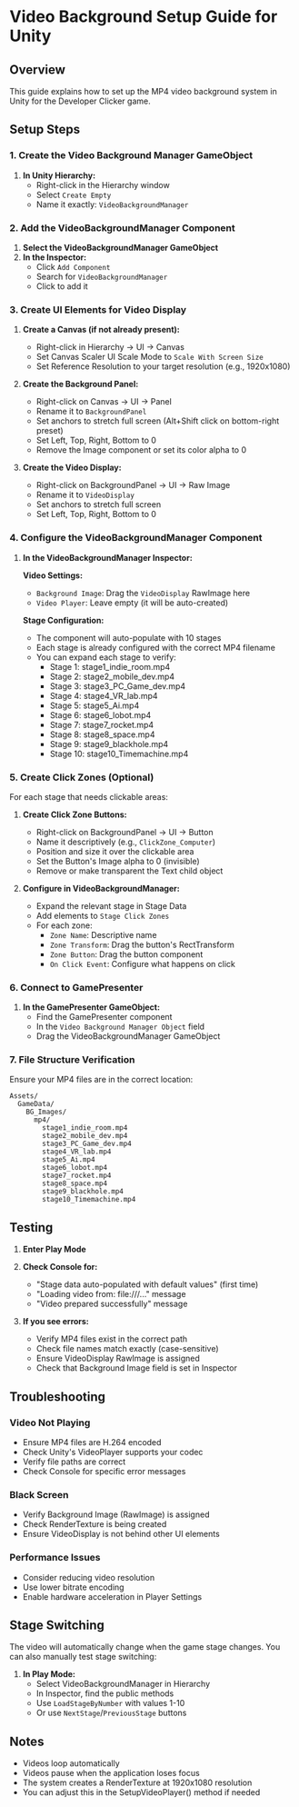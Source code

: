 # Video Background Setup Guide for Unity

## Overview
This guide explains how to set up the MP4 video background system in Unity for the Developer Clicker game.

## Setup Steps

### 1. Create the Video Background Manager GameObject

1. **In Unity Hierarchy:**
   - Right-click in the Hierarchy window
   - Select `Create Empty`
   - Name it exactly: `VideoBackgroundManager`

### 2. Add the VideoBackgroundManager Component

1. **Select the VideoBackgroundManager GameObject**
2. **In the Inspector:**
   - Click `Add Component`
   - Search for `VideoBackgroundManager`
   - Click to add it

### 3. Create UI Elements for Video Display

1. **Create a Canvas (if not already present):**
   - Right-click in Hierarchy → UI → Canvas
   - Set Canvas Scaler UI Scale Mode to `Scale With Screen Size`
   - Set Reference Resolution to your target resolution (e.g., 1920x1080)

2. **Create the Background Panel:**
   - Right-click on Canvas → UI → Panel
   - Rename it to `BackgroundPanel`
   - Set anchors to stretch full screen (Alt+Shift click on bottom-right preset)
   - Set Left, Top, Right, Bottom to 0
   - Remove the Image component or set its color alpha to 0

3. **Create the Video Display:**
   - Right-click on BackgroundPanel → UI → Raw Image
   - Rename it to `VideoDisplay`
   - Set anchors to stretch full screen
   - Set Left, Top, Right, Bottom to 0

### 4. Configure the VideoBackgroundManager Component

1. **In the VideoBackgroundManager Inspector:**

   **Video Settings:**
   - `Background Image`: Drag the `VideoDisplay` RawImage here
   - `Video Player`: Leave empty (it will be auto-created)

   **Stage Configuration:**
   - The component will auto-populate with 10 stages
   - Each stage is already configured with the correct MP4 filename
   - You can expand each stage to verify:
     - Stage 1: stage1_indie_room.mp4
     - Stage 2: stage2_mobile_dev.mp4
     - Stage 3: stage3_PC_Game_dev.mp4
     - Stage 4: stage4_VR_lab.mp4
     - Stage 5: stage5_Ai.mp4
     - Stage 6: stage6_lobot.mp4
     - Stage 7: stage7_rocket.mp4
     - Stage 8: stage8_space.mp4
     - Stage 9: stage9_blackhole.mp4
     - Stage 10: stage10_Timemachine.mp4

### 5. Create Click Zones (Optional)

For each stage that needs clickable areas:

1. **Create Click Zone Buttons:**
   - Right-click on BackgroundPanel → UI → Button
   - Name it descriptively (e.g., `ClickZone_Computer`)
   - Position and size it over the clickable area
   - Set the Button's Image alpha to 0 (invisible)
   - Remove or make transparent the Text child object

2. **Configure in VideoBackgroundManager:**
   - Expand the relevant stage in Stage Data
   - Add elements to `Stage Click Zones`
   - For each zone:
     - `Zone Name`: Descriptive name
     - `Zone Transform`: Drag the button's RectTransform
     - `Zone Button`: Drag the button component
     - `On Click Event`: Configure what happens on click

### 6. Connect to GamePresenter

1. **In the GamePresenter GameObject:**
   - Find the GamePresenter component
   - In the `Video Background Manager Object` field
   - Drag the VideoBackgroundManager GameObject

### 7. File Structure Verification

Ensure your MP4 files are in the correct location:
```
Assets/
  GameData/
    BG_Images/
      mp4/
        stage1_indie_room.mp4
        stage2_mobile_dev.mp4
        stage3_PC_Game_dev.mp4
        stage4_VR_lab.mp4
        stage5_Ai.mp4
        stage6_lobot.mp4
        stage7_rocket.mp4
        stage8_space.mp4
        stage9_blackhole.mp4
        stage10_Timemachine.mp4
```

## Testing

1. **Enter Play Mode**
2. **Check Console for:**
   - "Stage data auto-populated with default values" (first time)
   - "Loading video from: file:///..." message
   - "Video prepared successfully" message

3. **If you see errors:**
   - Verify MP4 files exist in the correct path
   - Check file names match exactly (case-sensitive)
   - Ensure VideoDisplay RawImage is assigned
   - Check that Background Image field is set in Inspector

## Troubleshooting

### Video Not Playing
- Ensure MP4 files are H.264 encoded
- Check Unity's VideoPlayer supports your codec
- Verify file paths are correct
- Check Console for specific error messages

### Black Screen
- Verify Background Image (RawImage) is assigned
- Check RenderTexture is being created
- Ensure VideoDisplay is not behind other UI elements

### Performance Issues
- Consider reducing video resolution
- Use lower bitrate encoding
- Enable hardware acceleration in Player Settings

## Stage Switching

The video will automatically change when the game stage changes. You can also manually test stage switching:

1. **In Play Mode:**
   - Select VideoBackgroundManager in Hierarchy
   - In Inspector, find the public methods
   - Use `LoadStageByNumber` with values 1-10
   - Or use `NextStage`/`PreviousStage` buttons

## Notes

- Videos loop automatically
- Videos pause when the application loses focus
- The system creates a RenderTexture at 1920x1080 resolution
- You can adjust this in the SetupVideoPlayer() method if needed